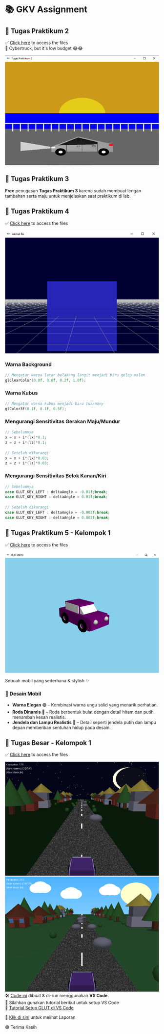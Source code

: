 # 📚 GKV Assignment  

## 📌 Tugas Praktikum 2  
✅ [Click here](https://github.com/akmalscript/GKV-A1/tree/main/Tugas%20Praktikum%202) to access the files  
🚗 Cybertruck, but it's low budget 😂😂

![Cybertruck Render](/Tugas%20Praktikum%202/mobil.png)  

## 📌 Tugas Praktikum 3  
**Free** penugasan **Tugas Praktikum 3** karena sudah membuat lengan tambahan serta maju untuk menjelaskan saat praktikum di lab.

## 📌 Tugas Praktikum 4  
✅ [Click here](https://github.com/akmalscript/GKV-A1/tree/main/Tugas%20Praktikum%204) to access the files

![Kubus3D Render](/Tugas%20Praktikum%204/gambar%20kubus.png)  
### Warna Background
```c
// Mengatur warna latar belakang langit menjadi biru gelap malam
glClearColor(0.0f, 0.0f, 0.2f, 1.0f);
```

### Warna Kubus
```c
// Mengatur warna kubus menjadi biru tua/navy
glColor3f(0.1f, 0.1f, 0.5f);
```

### Mengurangi Sensitivitas Gerakan Maju/Mundur
```c
// Sebelumnya
x = x + i*(lx)*0.1;
z = z + i*(lz)*0.1;

// Setelah dikurangi
x = x + i*(lx)*0.03;
z = z + i*(lz)*0.03;
```

### Mengurangi Sensitivitas Belok Kanan/Kiri
```c
// Sebelumnya
case GLUT_KEY_LEFT : deltaAngle = -0.01f;break;
case GLUT_KEY_RIGHT : deltaAngle = 0.01f;break;

// Setelah dikurangi
case GLUT_KEY_LEFT : deltaAngle = -0.003f;break;
case GLUT_KEY_RIGHT : deltaAngle = 0.003f;break;
```

## 📌 Tugas Praktikum 5 - Kelompok 1  
✅ [Click here](https://github.com/akmalscript/GKV-A1/tree/main/Tugas%20Praktikum%205%20-%20Kelompok%201) to access the files

![MainObject Render](/Tugas%20Praktikum%205%20-%20Kelompok%201/[screenshot]%20objek%20utama.png)    

Sebuah mobil yang sederhana & stylish ✨

### 🎨 Desain Mobil   
- **Warna Elegan** 🟣 – Kombinasi warna ungu solid yang menarik perhatian.
- **Roda Dinamis** 🔄 – Roda berbentuk bulat dengan detail hitam dan putih menambah kesan realistis.
- **Jendela dan Lampu Realistis** 🌟 – Detail seperti jendela putih dan lampu depan memberikan sentuhan hidup pada desain.

## 📌 Tugas Besar - Kelompok 1

✅ [Click here](https://github.com/akmalscript/GKV-A1/blob/main/Tugas%20Besar%20-%20Kelompok%201) to access the files  

![MainObject Render](/Tugas%20Besar%20-%20Kelompok%201/[screenshot]ModeMalam.png)
![MainObject Render](/Tugas%20Besar%20-%20Kelompok%201/[screenshot]ModeSiang.png)
🛠️ [Code ini](https://github.com/akmalscript/GKV-A1/blob/main/Tugas%20Besar%20-%20Kelompok%201/SourceCode.cpp) dibuat & di-run menggunakan **VS Code**.  
📘 Silahkan gunakan tutorial berikut untuk setup VS Code  
🔗 [Tutorial Setup GLUT di VS Code](https://sugar-script-430.notion.site/Tutorial-Setup-GLUT-di-VSCode-1b1bded9d4fb80249cb1d771dc524f8b?pvs=4)

📒 [Klik di sini](https://github.com/akmalscript/GKV-A1/blob/main/Tugas%20Besar%20-%20Kelompok%201/Kelompok-1_GKV-A1.pdf) untuk melihat Laporan  

🟣 Terima Kasih